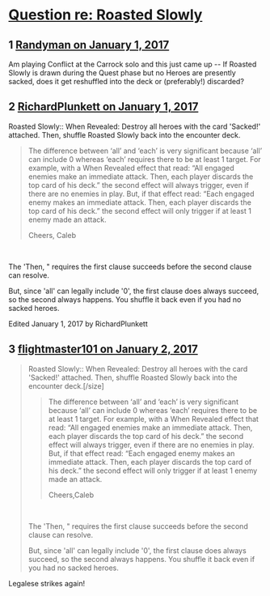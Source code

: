 # [Question re: Roasted Slowly](https://community.fantasyflightgames.com/topic/238410-question-re-roasted-slowly/)

## 1 [Randyman on January 1, 2017](https://community.fantasyflightgames.com/topic/238410-question-re-roasted-slowly/?do=findComment&comment=2566832)

Am playing Conflict at the Carrock solo and this just came up -- If Roasted Slowly is drawn during the Quest phase but no Heroes are presently sacked, does it get reshuffled into the deck or (preferably!) discarded?

## 2 [RichardPlunkett on January 1, 2017](https://community.fantasyflightgames.com/topic/238410-question-re-roasted-slowly/?do=findComment&comment=2566851)

Roasted Slowly:: When Revealed: Destroy all heroes with the card 'Sacked!' attached. Then, shuffle Roasted Slowly back into the encounter deck.


> The difference between ‘all’ and ‘each’ is very significant because ‘all’ can include 0 whereas ‘each’ requires there to be at least 1 target. For example, with a When Revealed effect that read: “All engaged enemies make an immediate attack. Then, each player discards the top card of his deck.” the second effect will always trigger, even if there are no enemies in play. But, if that effect read: “Each engaged enemy makes an immediate attack. Then, each player discards the top card of his deck.” the second effect will only trigger if at least 1 enemy made an attack.
> 
> Cheers,
> Caleb

 

The 'Then, " requires the first clause succeeds before the second clause can resolve.

But, since 'all' can legally include '0', the first clause does always succeed, so the second always happens. You shuffle it back even if you had no sacked heroes.

Edited January 1, 2017 by RichardPlunkett

## 3 [flightmaster101 on January 2, 2017](https://community.fantasyflightgames.com/topic/238410-question-re-roasted-slowly/?do=findComment&comment=2568072)

> Roasted Slowly:: When Revealed: Destroy all heroes with the card 'Sacked!' attached. Then, shuffle Roasted Slowly back into the encounter deck.[/size]
> 
> > The difference between ‘all’ and ‘each’ is very significant because ‘all’ can include 0 whereas ‘each’ requires there to be at least 1 target. For example, with a When Revealed effect that read: “All engaged enemies make an immediate attack. Then, each player discards the top card of his deck.” the second effect will always trigger, even if there are no enemies in play. But, if that effect read: “Each engaged enemy makes an immediate attack. Then, each player discards the top card of his deck.” the second effect will only trigger if at least 1 enemy made an attack.
> > 
> > Cheers,Caleb
> 
>  
> 
> The 'Then, " requires the first clause succeeds before the second clause can resolve.
> 
> But, since 'all' can legally include '0', the first clause does always succeed, so the second always happens. You shuffle it back even if you had no sacked heroes.

Legalese strikes again!

